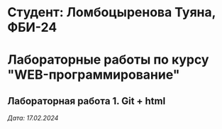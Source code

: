 # Студент: Ломбоцыренова Туяна, ФБИ-24

# Лабораторные  работы по курсу "WEB-программирование"

## Лабораторная работа 1. Git + html

*Дата: 17.02.2024*
